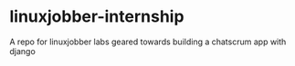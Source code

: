 # linuxjobber-internship
A repo for linuxjobber labs geared towards building a chatscrum app with django
